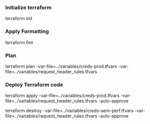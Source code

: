 ### Initialize terraform    
terraform init
 
### Apply Formatting  
terraform fmt

### Plan 
terraform plan -var-file=../variables/creds-prod.tfvars -var-file=../variables/request_header_rules.tfvars

### Deploy Terraform code
terraform apply -var-file=../variables/creds-prod.tfvars -var-file=../variables/request_header_rules.tfvars -auto-approve

terraform destroy -var-file=../variables/creds-aem-perf.tfvars -var-file=../variables/request_header_rules.tfvars -auto-approve

